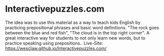 
# Interactivepuzzles.com
The idea was to use this material as a way to teach kids English by practicing prepositional phrases and basic word definitions. "The rock goes between the blue and red fish", "The cloud is in the top right corner". A great interactive way for students to not only learn new words, but to practice  speaking using prepositions..
Live-Site: https://wesclaw.github.io/Interactivepuzzles.com/
